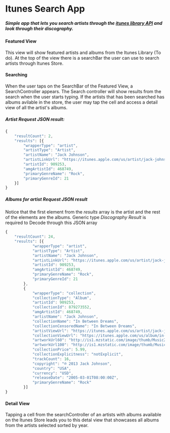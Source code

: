 # Itunes Search App
##### Simple app that lets you search artists through the [itunes library API](https://affiliate.itunes.apple.com/resources/documentation/itunes-store-web-service-search-api/#lookup) and look through their discography.

#### Featured View
This view will show featured artists and albums from the Itunes Library (To do). At the top of the view there is a searchBar the user can use to search artists through Itunes Store.

#### Searching
When the user taps on the SearchBar of the Featured View, a SearchController appears. The Search controller will show results from the search when the user starts typing. If the artists that has been searched has albums avilable in the store, the user may tap the cell and access a detail view of all the artist's albums.

##### Artist Request JSON result:
```javascript
{
	"resultCount": 2,
	"results": [{
		"wrapperType": "artist",
		"artistType": "Artist",
		"artistName": "Jack Johnson",
		"artistLinkUrl": "https://itunes.apple.com/us/artist/jack-johnson/909253?uo=4",
		"artistId": 909253,
		"amgArtistId": 468749,
		"primaryGenreName": "Rock",
		"primaryGenreId": 21
	}]
}
```
##### Albums for artist Request JSON result
Notice that the first element from the *results* array is the artist and the rest of the elements are the albums. Generic type *Discography Result* is required to Decode through this JSON array

```javascript
{
	"resultCount": 24,
	"results": [{
			"wrapperType": "artist",
			"artistType": "Artist",
			"artistName": "Jack Johnson",
			"artistLinkUrl": "https://itunes.apple.com/us/artist/jack-johnson/909253?uo=4",
			"artistId": 909253,
			"amgArtistId": 468749,
			"primaryGenreName": "Rock",
			"primaryGenreId": 21
		},
		{
			"wrapperType": "collection",
			"collectionType": "Album",
			"artistId": 909253,
			"collectionId": 879273552,
			"amgArtistId": 468749,
			"artistName": "Jack Johnson",
			"collectionName": "In Between Dreams",
			"collectionCensoredName": "In Between Dreams",
			"artistViewUrl": "https://itunes.apple.com/us/artist/jack-johnson/909253?uo=4",
			"collectionViewUrl": "https://itunes.apple.com/us/album/in-between-dreams/879273552?uo=4",
			"artworkUrl60": "http://is1.mzstatic.com/image/thumb/Music2/v4/a2/66/32/a2663205-663c-8301-eec7-57937c2d0878/source/60x60bb.jpg",
			"artworkUrl100": "http://is1.mzstatic.com/image/thumb/Music2/v4/a2/66/32/a2663205-663c-8301-eec7-57937c2d0878/source/100x100bb.jpg",
			"collectionPrice": 5.99,
			"collectionExplicitness": "notExplicit",
			"trackCount": 16,
			"copyright": "℗ 2013 Jack Johnson",
			"country": "USA",
			"currency": "USD",
			"releaseDate": "2005-03-01T08:00:00Z",
			"primaryGenreName": "Rock"
		}]
}
```

#### Detail View
Tapping a cell from the searchController of an artists with albums available on the Itunes Store leads you to this detal view that showcases all albums from the artists selected sorted by year.
